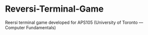 # Reversi-Terminal-Game
Reersi terminal game developed for APS105 (University of Toronto — Computer Fundamentals)
